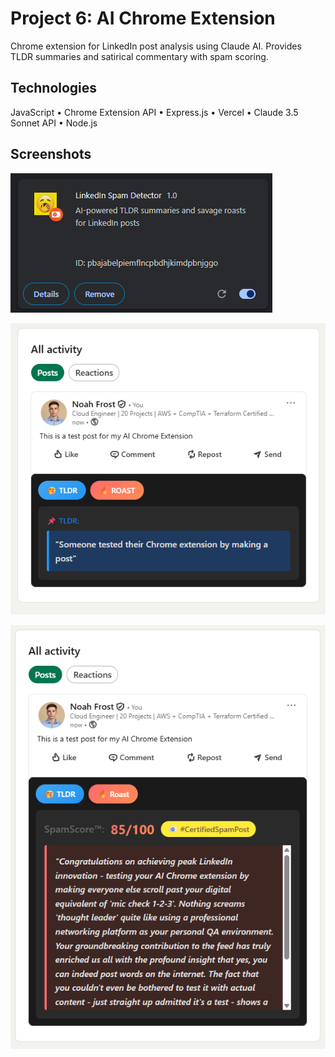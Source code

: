 # Project 6: AI Chrome Extension

Chrome extension for LinkedIn post analysis using Claude AI. Provides TLDR summaries and satirical commentary with spam scoring.

## Technologies

JavaScript • Chrome Extension API • Express.js • Vercel • Claude 3.5 Sonnet API • Node.js

## Screenshots

![Extension](screenshots/extension.png)

![TLDR](screenshots/tldr.png)

![Roast](screenshots/roast.png)
